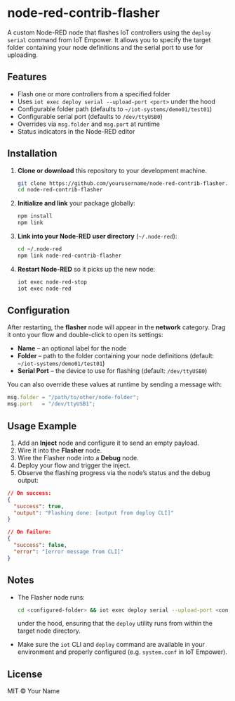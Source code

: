 # node-red-contrib-flasher

A custom Node-RED node that flashes IoT controllers using the `deploy serial` command from IoT Empower. It allows you to specify the target folder containing your node definitions and the serial port to use for uploading.

## Features

* Flash one or more controllers from a specified folder
* Uses `iot exec deploy serial --upload-port <port>` under the hood
* Configurable folder path (defaults to `~/iot-systems/demo01/test01`)
* Configurable serial port (defaults to `/dev/ttyUSB0`)
* Overrides via `msg.folder` and `msg.port` at runtime
* Status indicators in the Node-RED editor

## Installation

1. **Clone or download** this repository to your development machine.

   ```bash
   git clone https://github.com/yourusername/node-red-contrib-flasher.git
   cd node-red-contrib-flasher
   ```

2. **Initialize and link** your package globally:

   ```bash
   npm install
   npm link
   ```

3. **Link into your Node-RED user directory** (`~/.node-red`):

   ```bash
   cd ~/.node-red
   npm link node-red-contrib-flasher
   ```

4. **Restart Node-RED** so it picks up the new node:

   ```bash
   iot exec node-red-stop
   iot exec node-red
   ```

## Configuration

After restarting, the **flasher** node will appear in the **network** category. Drag it onto your flow and double-click to open its settings:

* **Name** – an optional label for the node
* **Folder** – path to the folder containing your node definitions (default: `~/iot-systems/demo01/test01`)
* **Serial Port** – the device to use for flashing (default: `/dev/ttyUSB0`)

You can also override these values at runtime by sending a message with:

```js
msg.folder = "/path/to/other/node-folder";
msg.port   = "/dev/ttyUSB1";
```

## Usage Example

1. Add an **Inject** node and configure it to send an empty payload.
2. Wire it into the **Flasher** node.
3. Wire the Flasher node into a **Debug** node.
4. Deploy your flow and trigger the inject.
5. Observe the flashing progress via the node’s status and the debug output:

```json
// On success:
{
  "success": true,
  "output": "Flashing done: [output from deploy CLI]"
}

// On failure:
{
  "success": false,
  "error": "[error message from CLI]"
}
```

## Notes

* The Flasher node runs:

  ```bash
  cd <configured-folder> && iot exec deploy serial --upload-port <configured-port>
  ```

  under the hood, ensuring that the `deploy` utility runs from within the target node directory.
* Make sure the `iot` CLI and `deploy` command are available in your environment and properly configured (e.g. `system.conf` in IoT Empower).

## License

MIT © Your Name
